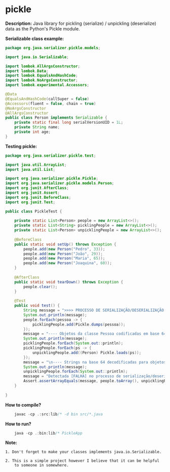 pickle
===========

**Description:**
    Java library for pickling (serialize) / unpickling (deserialize) data as
    the Python's Pickle module.

**Serializable class example:**
```java
package org.java.serializer.pickle.models;

import java.io.Serializable;

import lombok.AllArgsConstructor;
import lombok.Data;
import lombok.EqualsAndHashCode;
import lombok.NoArgsConstructor;
import lombok.experimental.Accessors;

@Data
@EqualsAndHashCode(callSuper = false)
@Accessors(fluent = false, chain = true)
@NoArgsConstructor
@AllArgsConstructor
public class Person implements Serializable {
    private static final long serialVersionUID = 1L;
    private String name;
    private int age;
}
```

**Testing pickle:**
```java
package org.java.serializer.pickle.test;

import java.util.ArrayList;
import java.util.List;

import org.java.serializer.pickle.Pickle;
import org.java.serializer.pickle.models.Person;
import org.junit.AfterClass;
import org.junit.Assert;
import org.junit.BeforeClass;
import org.junit.Test;

public class PickleTest {
    
    private static List<Person> people = new ArrayList<>();
    private static List<String> picklingPeople = new ArrayList<>();
    private static List<Person> unpicklingPeople = new ArrayList<>();
    
    @BeforeClass
    public static void setUp() throws Exception {
        people.add(new Person("Pedro", 33));
        people.add(new Person("João", 29));
        people.add(new Person("Maria", 65));
        people.add(new Person("Joaquina", 60));
    }
    
    @AfterClass
    public static void tearDown() throws Exception {
        people.clear();
    }
    
    @Test
    public void test() {
        String message = ">>>> PROCESSO DE SERIALIZAÇÃO/DESERIALIZAÇÃO ENTRE CODIFICAÇÃO BASE 64 E OBJECT <<<<\n";
        System.out.println(message);
        people.forEach(pessoa -> {
            picklingPeople.add(Pickle.dumps(pessoa));
        });
        message = "---- Objetos da classe Pessoa codificadas em base 64 ----\n";
        System.out.println(message);
        picklingPeople.forEach(System.out::println);
        picklingPeople.forEach(ps -> {
            unpicklingPeople.add((Person) Pickle.loads(ps));
        });
        message = "\n---- Strings na base 64 decodificadas para objetos da classe Pessoa ----\n";
        System.out.println(message);
        unpicklingPeople.forEach(System.out::println);
        message = "Detectada [FALHA] no processo de serialização/deserialização.";
        Assert.assertArrayEquals(message, people.toArray(), unpicklingPeople.toArray());
    }
    
}
```

**How to compile?**
```java
    javac -cp .:src:lib/* -d bin src/*.java
```

**How to run?**
```java
    java -cp .:bin:lib/* PickleApp
```

**Note:**

    1. Don't forget to make your classes implements java.io.Serializable.
    
	2. This is a simple project however I believe that it can be helpful 
	   	to someone in somewhere.
